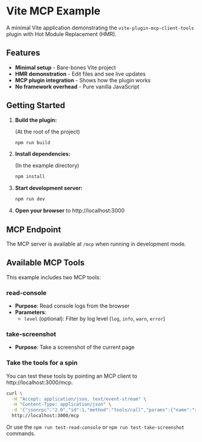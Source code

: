 # Vite MCP Example

A minimal Vite application demonstrating the `vite-plugin-mcp-client-tools` plugin with Hot Module Replacement (HMR).

## Features

- **Minimal setup** - Bare-bones Vite project
- **HMR demonstration** - Edit files and see live updates
- **MCP plugin integration** - Shows how the plugin works
- **No framework overhead** - Pure vanilla JavaScript

## Getting Started

1. **Build the plugin:**

   (At the root of the project)

   ```sh
   npm run build
   ```

2. **Install dependencies:**

   (In the example directory)

   ```sh
   npm install
   ```

3. **Start development server:**

   ```sh
   npm run dev
   ```

4. **Open your browser** to http://localhost:3000

## MCP Endpoint

The MCP server is available at `/mcp` when running in development mode.

## Available MCP Tools

This example includes two MCP tools:

### read-console

- **Purpose**: Read console logs from the browser
- **Parameters**:
  - `level` (optional): Filter by log level (`log`, `info`, `warn`, `error`)

### take-screenshot

- **Purpose**: Take a screenshot of the current page

### Take the tools for a spin

You can test these tools by pointing an MCP client to http://localhost:3000/mcp.

```sh
curl \
  -H "Accept: application/json, text/event-stream" \
  -H "Content-Type: application/json" \
  -d '{"jsonrpc":"2.0","id":1,"method":"tools/call","params":{"name":"read-console","arguments":{"level":"info"}}}' \
  http://localhost:3000/mcp
```

Or use the `npm run test-read-console` or `npm run test-take-screenshot` commands.
